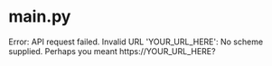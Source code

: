 # main.py

Error: API request failed. Invalid URL 'YOUR_URL_HERE': No scheme supplied. Perhaps you meant https://YOUR_URL_HERE?